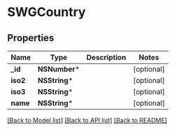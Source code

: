 # SWGCountry

## Properties
Name | Type | Description | Notes
------------ | ------------- | ------------- | -------------
**_id** | **NSNumber*** |  | [optional] 
**iso2** | **NSString*** |  | [optional] 
**iso3** | **NSString*** |  | [optional] 
**name** | **NSString*** |  | [optional] 

[[Back to Model list]](../README.md#documentation-for-models) [[Back to API list]](../README.md#documentation-for-api-endpoints) [[Back to README]](../README.md)


